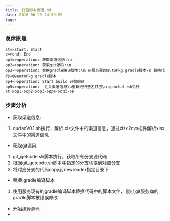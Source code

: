 ```yaml
---
title: 打包脚本梳理.md
date: 2016-06-29 14:59:59
tags:
---
```

### 总体原理
```flow
st=>start: Start
e=>end: End
op1=>operation: 获取渠道信息:\n 
op2=>operation: 获取git源码:\n 
op3=>operation: 替换gradle编译脚本:\n 用服务器的autoPkg.gradle脚本\n 替换代码中的autoPkg.gradle脚本 
op4=>operation: Start build 开始编译
op5=>operation:  注入渠道信息\n重新进行签名打包\n:genchal.sh执行
st->op1->op2->op3->op4->op5->e
```
### 步骤分析
- 获取渠道信息:
1. qudaoV0.1.sh执行，解析.xls文件中的渠道信息。通过xlsx2cvs插件解析xlsx文件中的渠道信息
- 获取git源码
1. git_getcode.sh脚本执行，获取所有分支源代码
2. 根据git_getcode.sh脚本中指定的分支切换到对应分支
3. 将对应分支的代码copy到newreader指定目录下
- 替换.gradle编译脚本
1. 使用服务现有的gradle编译脚本替换代码中的脚本文件， 防止git服务商的gradle脚本被错误修改
- 开始编译源码
- 
